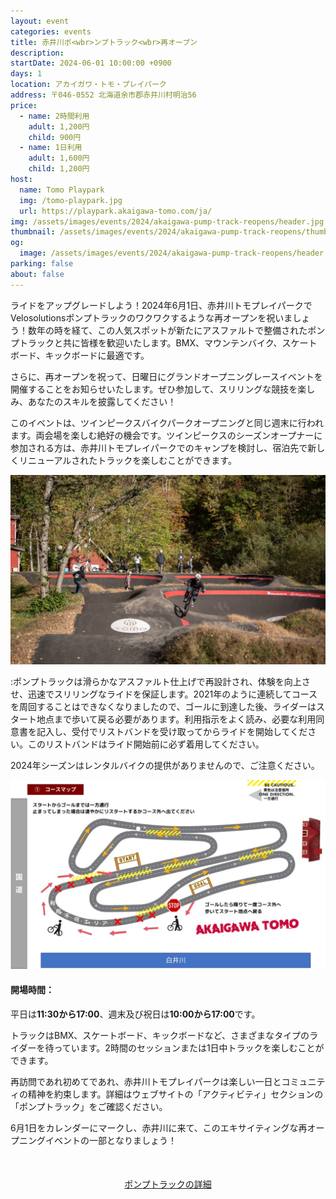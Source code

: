 ```yaml
---
layout: event
categories: events
title: 赤井川ポ<wbr>ンプトラック<wbr>再オープン
description:
startDate: 2024-06-01 10:00:00 +0900
days: 1
location: アカイガワ・トモ・プレイパーク
address: 〒046-0552 北海道余市郡⾚井川村明治56
price:
  - name: 2時間利用
    adult: 1,200円
    child: 900円
  - name: 1日利用
    adult: 1,600円
    child: 1,200円
host:
  name: Tomo Playpark
  img: /tomo-playpark.jpg
  url: https://playpark.akaigawa-tomo.com/ja/
img: /assets/images/events/2024/akaigawa-pump-track-reopens/header.jpg
thumbnail: /assets/images/events/2024/akaigawa-pump-track-reopens/thumb.jpg
og:
  image: /assets/images/events/2024/akaigawa-pump-track-reopens/header.jpg
parking: false
about: false
---
```

<span class="ja">ライドを<wbr>アップグレードしよう！<wbr>2024年6月1日、<wbr>赤井川トモプレイパークで<wbr>Velosolutionsポンプトラックの<wbr>ワクワクするような<wbr>再オープンを<wbr>祝いましょう！<wbr>数年の<wbr>時を<wbr>経て、<wbr>この<wbr>人気スポットが<wbr>新たに<wbr>アスファルトで<wbr>整備された<wbr>ポンプトラックと<wbr>共に<wbr>皆様を<wbr>歓迎いたします。<wbr>BMX、<wbr>マウンテンバイク、<wbr>スケートボード、<wbr>キックボードに<wbr>最適です。</span>

<span class="ja">さらに、<wbr>再オープンを<wbr>祝って、<wbr>日曜日に<wbr>グランドオープニングレースイベントを<wbr>開催する<wbr>ことを<wbr>お知らせいたします。<wbr>ぜひ<wbr>参加して、<wbr>スリリングな<wbr>競技を<wbr>楽しみ、<wbr>あなたの<wbr>スキルを<wbr>披露してください！</span>

<span class="ja">この<wbr>イベントは、<wbr>ツインピークスバイクパークオープニングと<wbr>同じ<wbr>週末に<wbr>行われます。<wbr>両会場を<wbr>楽しむ<wbr>絶好の<wbr>機会です。<wbr>ツインピークスの<wbr>シーズンオープナーに<wbr>参加される<wbr>方は、<wbr>赤井川トモプレイパークでの<wbr>キャンプを<wbr>検討し、<wbr>宿泊先で<wbr>新しく<wbr>リニューアルされた<wbr>トラックを<wbr>楽しむことができます。</span>

![](/assets/images/events/2024/akaigawa-pump-track-reopens/riders.jpg)

<span class="ja">:ポンプトラックは<wbr>滑らかな<wbr>アスファルト仕上げで<wbr>再設計され、<wbr>体験を<wbr>向上させ、<wbr>迅速で<wbr>スリリングな<wbr>ライドを<wbr>保証します。<wbr>2021年のように<wbr>連続して<wbr>コースを<wbr>周回する<wbr>ことは<wbr>できなくなりましたので、<wbr>ゴールに<wbr>到達した<wbr>後、<wbr>ライダーは<wbr>スタート地点まで<wbr>歩いて<wbr>戻る<wbr>必要が<wbr>あります。<wbr>利用指示を<wbr>よく<wbr>読み、<wbr>必要な<wbr>利用同意書を<wbr>記入し、<wbr>受付で<wbr>リストバンドを<wbr>受け取ってから<wbr>ライドを<wbr>開始してください。<wbr>この<wbr>リストバンドは<wbr>ライド開始前に<wbr>必ず<wbr>着用してください。</span>

<span class="ja">2024年シーズンは<wbr>レンタルバイクの<wbr>提供が<wbr>ありませんので、<wbr>ご注意ください。</span>

![](/assets/images/events/2024/akaigawa-pump-track-reopens/map.jpg)

#### 開場時間：
<span class="ja">平日は<strong ><wbr>11:30から<wbr>17:00</strong>、<wbr>週末及び祝日は<strong ><wbr>10:00から<wbr>17:00</strong>です。</span>

<span class="ja">トラックは<wbr>BMX、<wbr>スケートボード、<wbr>キックボードなど、<wbr>さまざまな<wbr>タイプの<wbr>ライダーを<wbr>待っています。<wbr>2時間の<wbr>セッションまたは<wbr>1日中トラックを<wbr>楽しむことができます。</span>

<span class="ja">再訪問であれ初めてであれ、<wbr>赤井川トモプレイパークは<wbr>楽しい<wbr>一日と<wbr>コミュニティの<wbr>精神を<wbr>約束します。<wbr>詳細は<wbr>ウェブサイトの<wbr>「アクティビティ」セクションの<wbr>「ポンプトラック」を<wbr>ご確認ください。</span>

<span class="ja">6月<wbr>1日を<wbr>カレンダーに<wbr>マークし、<wbr>赤井川に<wbr>来て、<wbr>この<wbr>エキサイティングな<wbr>再オープニングイベントの<wbr>一部と<wbr>なりましょう！</span>

<div style="text-align:center; margin:50px 0;">
  <a class="btn btn-primary" href="https://playpark.akaigawa-tomo.com/ja/activities/pumptrack/" target="_blank">ポンプトラックの詳細</a>
</div>
